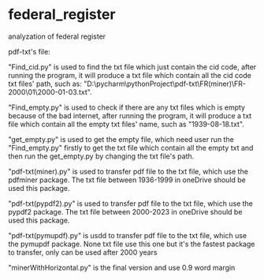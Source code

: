 # federal_register
analyzation of  federal register

pdf-txt's file:

"Find_cid.py" is used to find the txt file which just contain the cid code, after running the program, it will produce a txt file which contain all the cid code txt files' path, such as: "D:\pycharm\pythonProject\pdf-txt\FR(miner)\FR-2000\01\2000-01-03.txt".

"Find_empty.py" is used to check if there are any txt files which is empty because of the bad internet, after running the program, it will produce a txt file which contain all the empty txt files' name, such as "1939-08-18.txt".

"get_empty.py" is used to get the empty file, which need user run the "Find_empty.py" firstly to get the txt file which contain all the empty txt and then run the get_empty.py by changing the txt file's path.

"pdf-txt(miner).py" is used to transfer pdf file to the txt file, which use the pdfminer package. The txt file between 1936-1999 in oneDrive should be used this package.

"pdf-txt(pypdf2).py" is used to transfer pdf file to the txt file, which use the pypdf2 package. The txt file between 2000-2023 in oneDrive should be used this package.

"pdf-txt(pymupdf).py" is usdd to transfer pdf file to the txt file, which use the pymupdf package. None txt file use this one but it's the fastest package to transfer, only can be used after 2000 years

"minerWithHorizontal.py" is the final version and use 0.9 word margin
